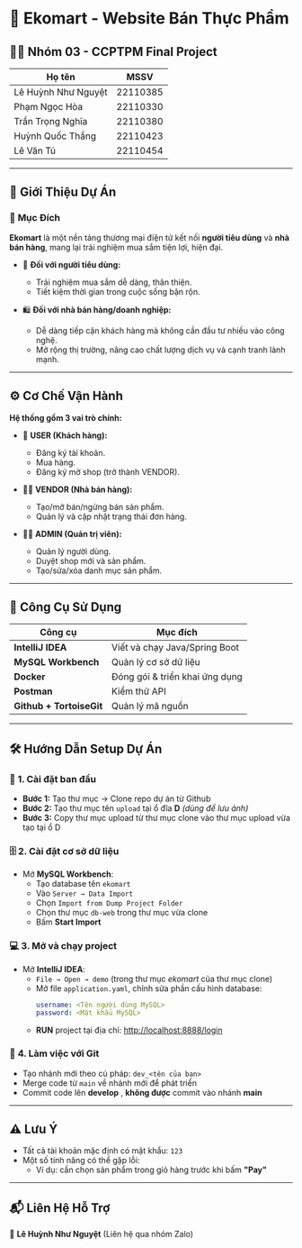 # 🛒 **Ekomart - Website Bán Thực Phẩm**

## 👨‍💻 **Nhóm 03 - CCPTPM Final Project**

| Họ tên              | MSSV     |
| ------------------- | -------- |
| Lê Huỳnh Như Nguyệt | 22110385 |
| Phạm Ngọc Hòa       | 22110330 |
| Trần Trọng Nghĩa    | 22110380 |
| Huỳnh Quốc Thắng    | 22110423 |
| Lê Văn Tú           | 22110454 |

---

## 📌 **Giới Thiệu Dự Án**

### 🎯 **Mục Đích**

**Ekomart** là một nền tảng thương mại điện tử kết nối **người tiêu dùng** và **nhà bán hàng**, mang lại trải nghiệm mua sắm tiện lợi, hiện đại.

- 👥 **Đối với người tiêu dùng:**

  - Trải nghiệm mua sắm dễ dàng, thân thiện.
  - Tiết kiệm thời gian trong cuộc sống bận rộn.

- 🛍️ **Đối với nhà bán hàng/doanh nghiệp:**
  - Dễ dàng tiếp cận khách hàng mà không cần đầu tư nhiều vào công nghệ.
  - Mở rộng thị trường, nâng cao chất lượng dịch vụ và cạnh tranh lành mạnh.

---

## ⚙️ **Cơ Chế Vận Hành**

**Hệ thống gồm 3 vai trò chính:**

- 👤 **USER (Khách hàng):**

  - Đăng ký tài khoản.
  - Mua hàng.
  - Đăng ký mở shop (trở thành VENDOR).

- 🧑‍💼 **VENDOR (Nhà bán hàng):**

  - Tạo/mở bán/ngừng bán sản phẩm.
  - Quản lý và cập nhật trạng thái đơn hàng.

- 👨‍💻 **ADMIN (Quản trị viên):**
  - Quản lý người dùng.
  - Duyệt shop mới và sản phẩm.
  - Tạo/sửa/xóa danh mục sản phẩm.

---

## 🧰 **Công Cụ Sử Dụng**

| Công cụ                  | Mục đích                       |
| ------------------------ | ------------------------------ |
| **IntelliJ IDEA**        | Viết và chạy Java/Spring Boot  |
| **MySQL Workbench**      | Quản lý cơ sở dữ liệu          |
| **Docker**               | Đóng gói & triển khai ứng dụng |
| **Postman**              | Kiểm thử API                   |
| **Github + TortoiseGit** | Quản lý mã nguồn               |

---

## 🛠️ **Hướng Dẫn Setup Dự Án**

### 🔧 **1. Cài đặt ban đầu**

- **Bước 1:** Tạo thư mục → Clone repo dự án từ Github
- **Bước 2:** Tạo thư mục tên `upload` tại ổ đĩa **D** _(dùng để lưu ảnh)_
- **Bước 3:** Copy thư mục upload từ thư mục clone vào thư mục upload vừa tạo tại ổ D

### 🗄️ **2. Cài đặt cơ sở dữ liệu**

- Mở **MySQL Workbench**:
  - Tạo database tên `ekomart`
  - Vào `Server → Data Import`
  - Chọn `Import from Dump Project Folder`
  - Chọn thư mục `db-web` trong thư mục vừa clone
  - Bấm **Start Import**

### 💻 **3. Mở và chạy project**

- Mở **IntelliJ IDEA**:
  - `File → Open → demo` (trong thư mục _ekomart_ của thư mục clone)
  - Mở file `application.yaml`, chỉnh sửa phần cấu hình database:
    ```yaml
    username: <Tên người dùng MySQL>
    password: <Mật khẩu MySQL>
    ```
  - **RUN** project tại địa chỉ: [http://localhost:8888/login](http://localhost:8888/login)

### 🌿 **4. Làm việc với Git**

- Tạo nhánh mới theo cú pháp: `dev_<tên của bạn>`
- Merge code từ `main` về nhánh mới để phát triển
- Commit code lên **develop** , **không được** commit vào nhánh **main**

---

## ⚠️ **Lưu Ý**

- Tất cả tài khoản mặc định có mật khẩu: `123`
- Một số tính năng có thể gặp lỗi:
  - Ví dụ: cần chọn sản phẩm trong giỏ hàng trước khi bấm **"Pay"**

---

## 📬 **Liên Hệ Hỗ Trợ**

📱 **Lê Huỳnh Như Nguyệt** (Liên hệ qua nhóm Zalo)
